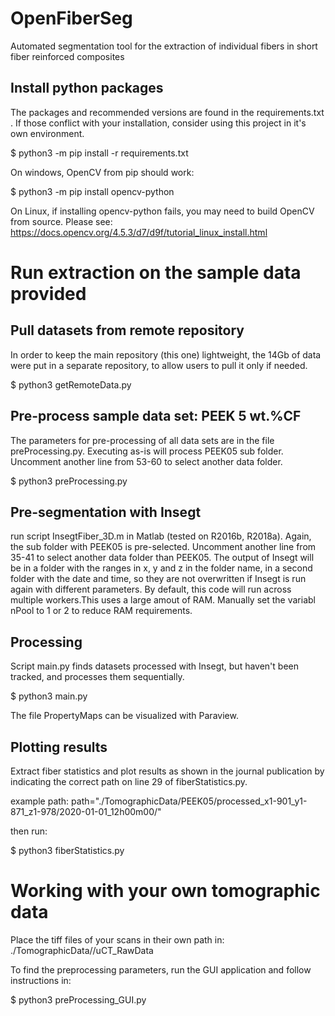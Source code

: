 # OpenFiberSeg
Automated segmentation tool for the extraction of individual fibers in short fiber reinforced composites


## Install python packages

The packages and recommended versions are found in the requirements.txt . If those conflict with your installation, consider using this project in it's own environment. 

$ python3 -m pip install -r requirements.txt

On windows, OpenCV from pip should work:

$ python3 -m pip install opencv-python

On Linux, if installing opencv-python fails, you may need to build OpenCV from source. Please see: https://docs.opencv.org/4.5.3/d7/d9f/tutorial_linux_install.html

# Run extraction on the sample data provided

## Pull datasets from remote repository

In order to keep the main repository (this one) lightweight, the 14Gb of data were put in a separate repository, to allow users to pull it only if needed. 

$ python3 getRemoteData.py

## Pre-process sample data set: PEEK 5 wt.%CF

The parameters for pre-processing of all data sets are in the file preProcessing.py. Executing as-is will process PEEK05 sub folder. Uncomment another line from 53-60 to select another data folder. 

$ python3 preProcessing.py

## Pre-segmentation with Insegt

run script InsegtFiber_3D.m in Matlab (tested on R2016b, R2018a). Again, the sub folder with PEEK05 is pre-selected. Uncomment another line from 35-41 to select another data folder than PEEK05. The output of Insegt will be in a folder with the ranges in x, y and z in the folder name, in a second folder with the date and time, so they are not overwritten if Insegt is run again with different parameters. By default, this code will run across multiple workers.This uses a large amout of RAM. Manually set the variabl nPool to 1 or 2 to reduce RAM requirements.  

## Processing

Script main.py finds datasets processed with Insegt, but haven't been tracked, and processes them sequentially. 

$ python3 main.py

The file PropertyMaps can be visualized with Paraview. 

## Plotting results

Extract fiber statistics and plot results as shown in the journal publication by indicating the correct path on line 29 of fiberStatistics.py. 

example path:
path="./TomographicData/PEEK05/processed_x1-901_y1-871_z1-978/2020-01-01_12h00m00/"

then run:

$ python3 fiberStatistics.py

# Working with your own tomographic data

Place the tiff files of your scans in their own path in:
./TomographicData/<Scan Name>/uCT_RawData

To find the preprocessing parameters, run the GUI application and follow instructions in:

$ python3 preProcessing_GUI.py





















